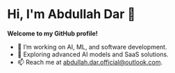 # Hi, I'm Abdullah Dar 👋
**Welcome to my GitHub profile!**

- 🔭 I’m working on AI, ML, and software development.
- 🌱 Exploring advanced AI models and SaaS solutions.
- 📫 Reach me at abdullah.dar.official@outlook.com.
